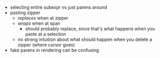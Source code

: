 - selecting entire subexpr vs just parens around 
- pasting zipper 
  - _replaces_ when at zipper
  - _wraps_ when at span 
    - should probably replace, since that's what happens when you paste at a selection 
  - no strong intuition about what should happen when you delete a zipper (where cursor goes)
- fake parens in rendering can be confusing
